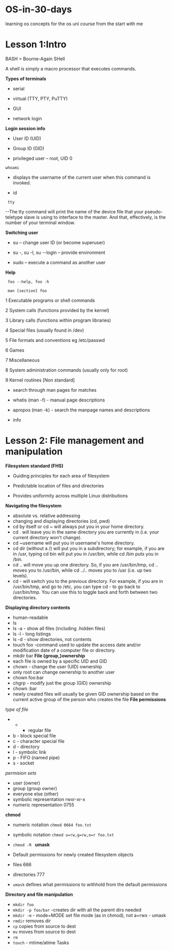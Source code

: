 # OS-in-30-days
learning os concepts for the os uni course from the start with me

# Lesson 1:Intro

BASH = Bourne-Again SHell

A shell is simply a macro processor that executes commands.

**Types of terminals**
- serial 

- virtual (TTY, PTY, PuTTY)

- GUI

- network login

**Login session info**
- User ID (UID)

- Group ID (GID)

- privileged user – root, UID 0
```
whoami 
```
- displays the username of the current user when this command is invoked.

- id
```
 tty
```
--The tty command will print the name of the device file that your pseudo-teletype slave is using to interface to the master. And that, effectively, is the number of your terminal window.

**Switching user**

- su – change user ID (or become superuser)

- su -, su -l, su --login – provide environment

- sudo – execute a command as another user

**Help**
```
 foo --help, foo -h
```
```
 man [section] foo
```
1 Executable programs or shell commands

2 System calls (functions provided by the kernel)

3 Library calls (functions within program libraries)

4 Special files (usually found in /dev)

5 File formats and conventions eg /etc/passwd

6 Games

7 Miscellaneous

8 System administration commands (usually only for root)

9 Kernel routines [Non standard]

- search through man pages for matches

- whatis (man -f) - manual page descriptions

- apropos (man -k) - search the manpage names and descriptions

- info

# Lesson 2: File management and manipulation

**Filesystem standard (FHS)**

- Guiding principles for each area of filesystem

- Predictable location of files and directories

- Provides uniformity across multiple Linux distributions

**Navigating the filesystem**

-  absolute vs. relative addressing
-  changing and displaying directories (cd, pwd)
- cd by itself or cd ~ will always put you in your home directory.
- cd . will leave you in the same directory you are currently in (i.e. your current directory won't change). 
- cd ~username will put you in username's home directory.
- cd dir (without a /) will put you in a subdirectory; for example, if you are in /usr, typing cd bin will put you in /usr/bin, while cd /bin puts you in /bin.
- cd .. will move you up one directory. So, if you are /usr/bin/tmp, cd .. moves you to /usr/bin, while cd ../.. moves you to /usr (i.e. up two levels).
- cd - will switch you to the previous directory. For example, if you are in /usr/bin/tmp, and go to /etc, you can type cd - to go back to /usr/bin/tmp. You can use this to toggle back and forth between two directories.

**Displaying directory contents**
- human-readable
- ls
- ls -a - show all files (including .hidden files)
- ls -l - long listings
- ls -d - show directories, not contents
- touch foo -command used to update the access date and/or modification date of a computer file or directory. 
- mkdir bar
**File {group,}ownership**
- each file is owned by a specific UID and GID
- chown - change the user (UID) ownership
- only root can change ownership to another user
- chown foo:bar
- chgrp - modify just the group (GID) ownership
- chown :bar
- newly created files will usually be given GID ownership based
on the current active group of the person who creates the file
**File permissions**

*type of file*

- - - regular file
- b - block special file
- c - character special file
- d - directory
- l - symbolic link
- p - FIFO (named pipe)
- s - socket

*permision sets*
- user (owner)
- group (group owner)
- everyone else (other)
- symbolic representation rwxr-xr-x
- numeric representation 0755

**chmod**
- numeric notation ```chmod 0664 foo.txt```
- symbolic notation ```chmod u=rw,g=rw,o=r foo.txt```
- ```chmod -R ```
**umask**

- Default permissions for newly created filesystem objects
- files 666
- directories 777
- ```umask``` defines what permissions to withhold from the default
permissions

**Directory and file manipulation**
- ```mkdir foo```
- ```mkdir -p foo/bar``` -creates dir with all the parent dirs needed
- ```mkdir -m``` - mode=MODE set file mode (as in chmod), not a=rwx - umask
- ```rmdir``` removes dir
- ```cp``` copies from source to dest
- ```mv``` moves from source to dest
- ```rm``` 
- ```touch``` - mtime/atime
Tasks
